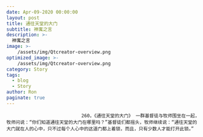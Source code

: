 ```yaml
---
date: Apr-09-2020 00:00:00
layout: post
title: 通往天堂的大门
subtitle: 神寓之言
description: >-
  神寓之言
image: >-
    /assets/img/Qtcreator-overview.png
optimized_image: >-
    /assets/img/Qtcreator-overview.png
category: Story
tags:
  - blog
  - Story
author: Ron
paginate: true
---
```


							　　260，《通往天堂的大门》 一群基督徒与牧师围坐在一起，牧师问说：“你们知道通往天堂的大门在哪里吗？”基督徒们都摇头，牧师继续说：“通往天堂的大门就在人的心中，只不过每个人心中的这道门都上着锁，而且，只有少数人才能打开此锁。”
							
							
						